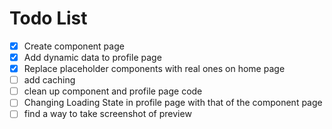 # Todo List

- [x] Create component page
- [x] Add dynamic data to profile page
- [x] Replace placeholder components with real ones on home page
- [ ] add caching
- [ ] clean up component and profile page code
- [ ] Changing Loading State in profile page with that of the component page
- [ ] find a way to take screenshot of preview
